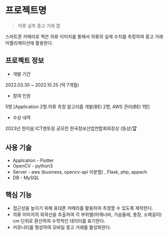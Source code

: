 # 프로젝트명
> 의류 실측 중고 거래 앱



스마트폰 카메라로 찍은 의류 이미지를 통해서 의류의 실제 수치를 측정하여 중고 거래 어플리케이션에 활용한다.


## 프로젝트 정보

* 개발 기간

2022.03.30 ~ 2022.10.25 (약 7개월)

* 참여 인원

5명 [Application 2명.의류 측정 알고리즘 개발(BE) 2명, AWS 관리(BE) 1명]

* 수상 내역

2023년 한이음 ICT멘토링 공모전 한국정보산업연합회회장상 (동상)🏆

 
## 사용 기술

* Applcation - Flutter
* OpenCV - python3
* Server - aws (business, opencv-api 이분할) , Flask, php, appach
* DB - MySQL

## 핵심 기능
* 접근성을 높이기 위해 휴대폰 카메라를 활용하여 측정할 수 있도록 제작한다.
* 의류 이미지의 외곽선을 추출하여 각 부위별(어깨너비, 가슴둘레, 총장, 소매길이) cm 단위로 환산하여 수학적인 데이터를 표기한다. 
*  커뮤니티를 형성하여 모바일 중고 거래를 활성화한다.
